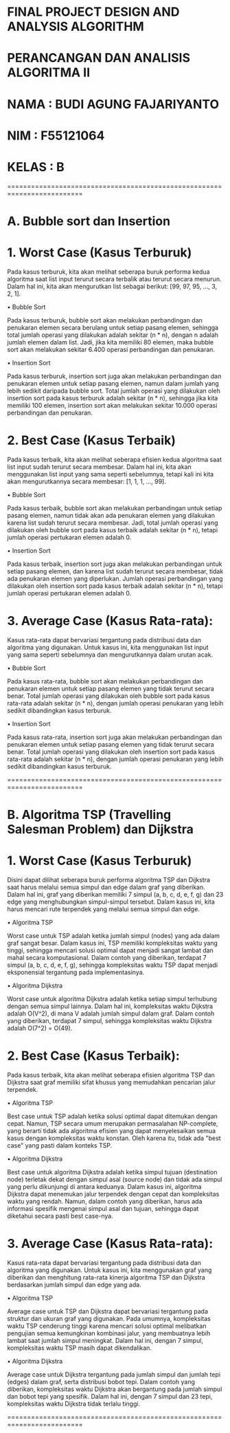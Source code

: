 # FINAL PROJECT DESIGN AND ANALYSIS ALGORITHM
# PERANCANGAN DAN ANALISIS ALGORITMA II
# NAMA  : BUDI AGUNG FAJARIYANTO
# NIM   : F55121064
# KELAS : B

=========================================================================

# A.	Bubble sort dan Insertion 

# 1.	Worst Case (Kasus Terburuk)

Pada kasus terburuk, kita akan melihat seberapa buruk performa kedua algoritma saat list input terurut secara terbalik atau terurut secara menurun. Dalam hal ini, kita akan mengurutkan list sebagai berikut: [99, 97, 95, ..., 3, 2, 1].

• Bubble Sort 

Pada kasus terburuk, bubble sort akan melakukan perbandingan dan penukaran elemen secara berulang untuk setiap pasang elemen, sehingga total jumlah operasi yang dilakukan adalah sekitar (n * n), dengan n adalah jumlah elemen dalam list. Jadi, jika kita memiliki 80 elemen, maka bubble sort akan melakukan sekitar 6.400 operasi perbandingan dan penukaran.

• Insertion Sort

Pada kasus terburuk, insertion sort juga akan melakukan perbandingan dan penukaran elemen untuk setiap pasang elemen, namun dalam jumlah yang lebih sedikit daripada bubble sort. Total jumlah operasi yang dilakukan oleh insertion sort pada kasus terburuk adalah sekitar (n * n), sehingga jika kita memiliki 100 elemen, insertion sort akan melakukan sekitar 10.000 operasi perbandingan dan penukaran.

# 2.	Best Case (Kasus Terbaik)
   
Pada kasus terbaik, kita akan melihat seberapa efisien kedua algoritma saat list input sudah terurut secara membesar. Dalam hal ini, kita akan menggunakan list input yang sama seperti sebelumnya, tetapi kali ini kita akan mengurutkannya secara membesar: [1, 1, 1, ..., 99].

•	Bubble Sort

Pada kasus terbaik, bubble sort akan melakukan perbandingan untuk setiap pasang elemen, namun tidak akan ada penukaran elemen yang dilakukan karena list sudah terurut secara membesar. Jadi, total jumlah operasi yang dilakukan oleh bubble sort pada kasus terbaik adalah sekitar (n * n), tetapi jumlah operasi pertukaran elemen adalah 0.

•	Insertion Sort

Pada kasus terbaik, insertion sort juga akan melakukan perbandingan untuk setiap pasang elemen, dan karena list sudah terurut secara membesar, tidak ada penukaran elemen yang diperlukan. Jumlah operasi perbandingan yang dilakukan oleh insertion sort pada kasus terbaik adalah sekitar (n * n), tetapi jumlah operasi pertukaran elemen adalah 0.

# 3.	Average Case (Kasus Rata-rata):
   
Kasus rata-rata dapat bervariasi tergantung pada distribusi data dan algoritma yang digunakan. Untuk kasus ini, kita menggunakan list input yang sama seperti sebelumnya dan mengurutkannya dalam urutan acak.

•	Bubble Sort

Pada kasus rata-rata, bubble sort akan melakukan perbandingan dan penukaran elemen untuk setiap pasang elemen yang tidak terurut secara benar. Total jumlah operasi yang dilakukan oleh bubble sort pada kasus rata-rata adalah sekitar (n * n), dengan jumlah operasi penukaran yang lebih sedikit dibandingkan kasus terburuk.

•	Insertion Sort

Pada kasus rata-rata, insertion sort juga akan melakukan perbandingan dan penukaran elemen untuk setiap pasang elemen yang tidak terurut secara benar. Total jumlah operasi yang dilakukan oleh insertion sort pada kasus rata-rata adalah sekitar (n * n), dengan jumlah operasi penukaran yang lebih sedikit dibandingkan kasus terburuk.

=========================================================================

# B.	Algoritma TSP (Travelling Salesman Problem) dan Dijkstra 

# 1.	Worst Case (Kasus Terburuk)
   
Disini dapat dilihat seberapa buruk performa algoritma TSP dan Dijkstra saat harus melalui semua simpul dan edge dalam graf yang diberikan. Dalam hal ini, graf yang diberikan memiliki 7 simpul (a, b, c, d, e, f, g) dan 23 edge yang menghubungkan simpul-simpul tersebut. Dalam kasus ini, kita harus mencari rute terpendek yang melalui semua simpul dan edge.

•	Algoritma TSP

Worst case untuk TSP adalah ketika jumlah simpul (nodes) yang ada dalam graf sangat besar. Dalam kasus ini, TSP memiliki kompleksitas waktu yang tinggi, sehingga mencari solusi optimal dapat menjadi sangat lambat dan mahal secara komputasional. Dalam contoh yang diberikan, terdapat 7 simpul (a, b, c, d, e, f, g), sehingga kompleksitas waktu TSP dapat menjadi eksponensial tergantung pada implementasinya.

•	Algoritma Dijkstra

Worst case untuk algoritma Dijkstra adalah ketika setiap simpul terhubung dengan semua simpul lainnya. Dalam hal ini, kompleksitas waktu Dijkstra adalah O(V^2), di mana V adalah jumlah simpul dalam graf. Dalam contoh yang diberikan, terdapat 7 simpul, sehingga kompleksitas waktu Dijkstra adalah O(7^2) = O(49).

# 2.	Best Case (Kasus Terbaik):
   
Pada kasus terbaik, kita akan melihat seberapa efisien algoritma TSP dan Dijkstra saat graf memiliki sifat khusus yang memudahkan pencarian jalur terpendek.

•	Algoritma TSP

Best case untuk TSP adalah ketika solusi optimal dapat ditemukan dengan cepat. Namun, TSP secara umum merupakan permasalahan NP-complete, yang berarti tidak ada algoritma efisien yang dapat menyelesaikan semua kasus dengan kompleksitas waktu konstan. Oleh karena itu, tidak ada "best case" yang pasti dalam konteks TSP.

•	Algoritma Dijkstra

Best case untuk algoritma Dijkstra adalah ketika simpul tujuan (destination node) terletak dekat dengan simpul asal (source node) dan tidak ada simpul yang perlu dikunjungi di antara keduanya. Dalam kasus ini, algoritma Dijkstra dapat menemukan jalur terpendek dengan cepat dan kompleksitas waktu yang rendah. Namun, dalam contoh yang diberikan, harus ada informasi spesifik mengenai simpul asal dan tujuan, sehingga dapat diketahui secara pasti best case-nya.

# 3.	Average Case (Kasus Rata-rata):
   
Kasus rata-rata dapat bervariasi tergantung pada distribusi data dan algoritma yang digunakan. Untuk kasus ini, kita menggunakan graf yang diberikan dan menghitung rata-rata kinerja algoritma TSP dan Dijkstra berdasarkan jumlah simpul dan edge yang ada.

•	Algoritma TSP

Average case untuk TSP dan Dijkstra dapat bervariasi tergantung pada struktur dan ukuran graf yang digunakan. Pada umumnya, kompleksitas waktu TSP cenderung tinggi karena mencari solusi optimal melibatkan pengujian semua kemungkinan kombinasi jalur, yang membuatnya lebih lambat saat jumlah simpul meningkat. Dalam hal ini, dengan 7 simpul, kompleksitas waktu TSP masih dapat dikendalikan.

•	Algoritma Dijkstra

Average case untuk Dijkstra tergantung pada jumlah simpul dan jumlah tepi (edges) dalam graf, serta distribusi bobot tepi. Dalam contoh yang diberikan, kompleksitas waktu Dijkstra akan bergantung pada jumlah simpul dan bobot tepi yang spesifik. Dalam hal ini, dengan 7 simpul dan 23 tepi, kompleksitas waktu Dijkstra tidak terlalu tinggi.

=========================================================================
